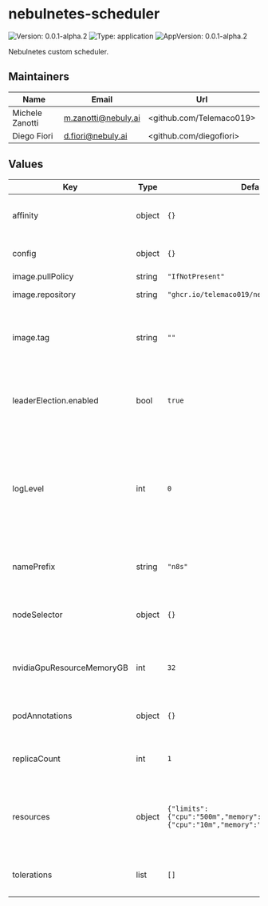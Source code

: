 # nebulnetes-scheduler

![Version: 0.0.1-alpha.2](https://img.shields.io/badge/Version-0.0.1--alpha.2-informational?style=flat-square) ![Type: application](https://img.shields.io/badge/Type-application-informational?style=flat-square) ![AppVersion: 0.0.1-alpha.2](https://img.shields.io/badge/AppVersion-0.0.1--alpha.2-informational?style=flat-square)

Nebulnetes custom scheduler.

## Maintainers

| Name | Email | Url |
| ---- | ------ | --- |
| Michele Zanotti | <m.zanotti@nebuly.ai> | <github.com/Telemaco019> |
| Diego Fiori | <d.fiori@nebuly.ai> | <github.com/diegofiori> |

## Values

| Key | Type | Default | Description |
|-----|------|---------|-------------|
| affinity | object | `{}` | Sets the affinity config of the scheduler deployment. |
| config | object | `{}` | Overrides the Kube Scheduler configuration |
| image.pullPolicy | string | `"IfNotPresent"` |  |
| image.repository | string | `"ghcr.io/telemaco019/nebulnetes-scheduler"` | Overrides the scheduler image. |
| image.tag | string | `""` | Overrides the scheduler image tag whose default is the chart appVersion. |
| leaderElection.enabled | bool | `true` | Enables/Disables the leader election of the scheduler when deployed with multiple replicas. |
| logLevel | int | `0` | The level of log of the controller manager. Zero corresponds to `info`, while values greater or equal than 1 corresponds to higher debug levels. **Must be >= 0**. |
| namePrefix | string | `"n8s"` | The prefix used for generating all the resource names. |
| nodeSelector | object | `{}` | Sets the nodeSelector config of the scheduler deployment. |
| nvidiaGpuResourceMemoryGB | int | `32` | Defines how much GB of memory does a nvidia.com/gpu has. |
| podAnnotations | object | `{}` | Sets the annotations of the scheduler Pod. |
| replicaCount | int | `1` | Number of replicas of the controller manager Pod. |
| resources | object | `{"limits":{"cpu":"500m","memory":"128Mi"},"requests":{"cpu":"10m","memory":"64Mi"}}` | Sets the resource limits and requests of the operator controller manager container. |
| tolerations | list | `[]` | Sets the tolerations of the scheduler deployment. |

